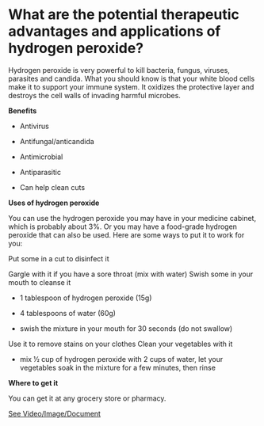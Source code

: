 # What are the potential therapeutic advantages and applications of hydrogen peroxide?

Hydrogen peroxide is very powerful to kill bacteria, fungus, viruses, parasites and candida. What you should know is that your white blood cells make it to support your immune system. It oxidizes the protective layer and destroys the cell walls of invading harmful microbes.

**Benefits**

- Antivirus

- Antifungal/anticandida

- Antimicrobial

- Antiparasitic

- Can help clean cuts

**Uses of hydrogen peroxide**

You can use the hydrogen peroxide you may have in your medicine cabinet, which is probably about 3%. Or you may have a food-grade hydrogen peroxide that can also be used. Here are some ways to put it to work for you:

Put some in a cut to disinfect it

Gargle with it if you have a sore throat (mix with water) Swish some in your mouth to cleanse it

- 1 tablespoon of hydrogen peroxide (15g)

- 4 tablespoons of water (60g)

- swish the mixture in your mouth for 30 seconds (do not swallow)

Use it to remove stains on your clothes Clean your vegetables with it

- mix 1⁄2 cup of hydrogen peroxide with 2 cups of water, let your vegetables soak in the mixture for a few minutes, then rinse

**Where to get it**

You can get it at any grocery store or pharmacy.

 [See Video/Image/Document](https://hls-player.drberg.com/asset?path=migrated-assets/use-hydrogen-peroxide-as-your-mouthwash)